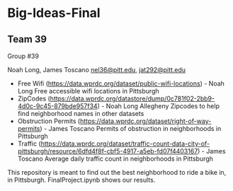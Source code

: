 # Big-Ideas-Final

## Team 39
Group #39


Noah Long, James Toscano
nel36@pitt.edu, jat292@pitt.edu

- Free Wifi (https://data.wprdc.org/dataset/public-wifi-locations) - Noah Long
Free accessible wifi locations in Pittsburgh
- ZipCodes (https://data.wprdc.org/datastore/dump/0c781f02-2bb9-4d0c-9c45-879bde957f34) - Noah Long
Allegheny Zipcodes to help find neighborhood names in other datasets
- Obstruction Permits (https://data.wprdc.org/dataset/right-of-way-permits) - James Toscano
Permits of obstruction in neighborhoods in Pittsburgh
- Traffic (https://data.wprdc.org/dataset/traffic-count-data-city-of-pittsburgh/resource/6dfd4f8f-cbf5-4917-a5eb-fd07f4403167) - James Toscano
Average daily traffic count in neighborhoods in Pittsburgh

This repository is meant to find out the best neighborhood to ride a bike in, in Pittsburgh. FinalProject.ipynb shows our results.

